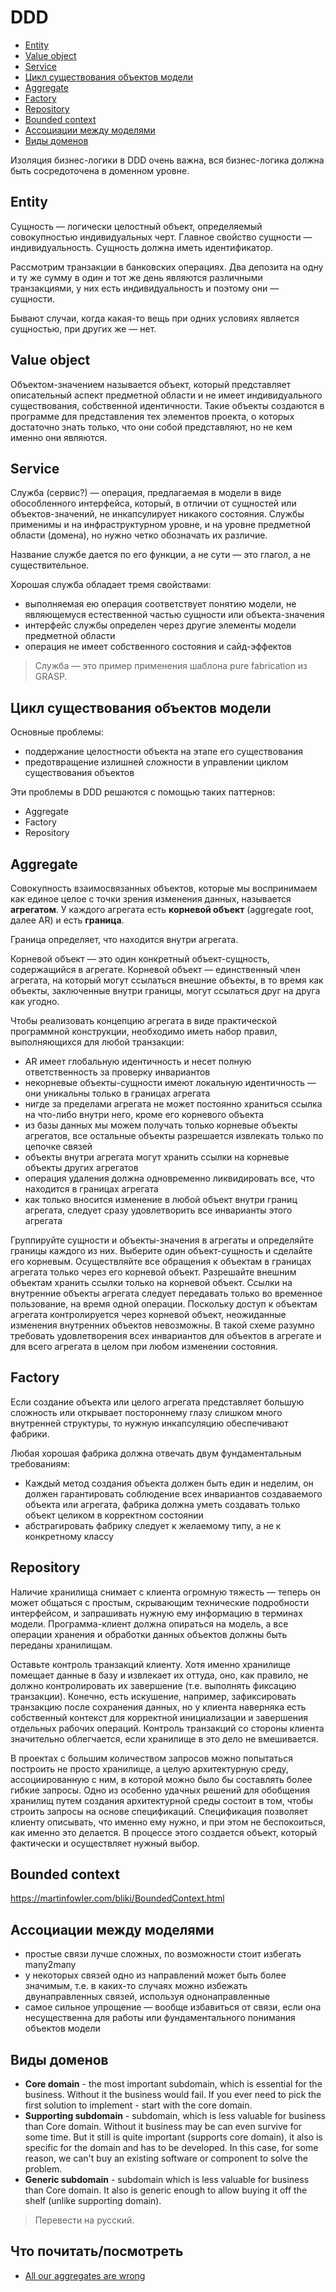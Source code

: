 # DDD

- [Entity](#entity)
- [Value object](#value-object)
- [Service](#service)
- [Цикл существования объектов модели](#цикл-существования-объектов-модели)
- [Aggregate](#aggregate)
- [Factory](#factory)
- [Repository](#repository)
- [Bounded context](#bounded-context)
- [Ассоциации между моделями](#ассоциации-между-моделями)
- [Виды доменов](#виды-доменов)

Изоляция бизнес-логики в DDD очень важна, вся бизнес-логика должна быть сосредоточена в доменном уровне.

## Entity

Сущность — логически целостный объект, определяемый совокупностью индивидуальных черт. Главное свойство сущности — индивидуальность. Сущность должна иметь идентификатор.

Рассмотрим транзакции в банковских операциях. Два депозита на одну и ту же сумму в один и тот же день являются различными транзакциями, у них есть индивидуальность и поэтому они — сущности.

Бывают случаи, когда какая-то вещь при одних условиях является сущностью, при других же — нет.

## Value object

Объектом-значением называется объект, который представляет описательный аспект предметной области и не имеет индивидуального существования, собственной идентичности. Такие объекты создаются в программе для представления тех элементов проекта, о которых достаточно знать только, что они собой представляют, но не кем именно они являются.

## Service

Служба (сервис?) — операция, предлагаемая в модели в виде обособленного интерфейса, который, в отличии от сущностей или объектов-значений, не инкапсулирует никакого состояния. Службы применимы и на инфраструктурном уровне, и на уровне предметной области (домена), но нужно четко обозначать их различие.

Название службе дается по его функции, а не сути — это глагол, а не существительное.

Хорошая служба обладает тремя свойствами:

- выполняемая ею операция соответствует понятию модели, не являющемуся естественной частью сущности или объекта-значения
- интерфейс службы определен через другие элементы модели предметной области
- операция не имеет собственного состояния и сайд-эффектов

> Служба — это пример применения шаблона pure fabrication из GRASP.

## Цикл существования объектов модели

Основные проблемы:

- поддержание целостности объекта на этапе его существования
- предотвращение излишней сложности в управлении циклом существования объектов

Эти проблемы в DDD решаются с помощью таких паттернов:

- Aggregate
- Factory
- Repository

## Aggregate

Совокупность взаимосвязанных объектов, которые мы воспринимаем как единое целое с точки зрения изменения данных, называется **агрегатом**. У каждого агрегата есть **корневой объект** (aggregate root, далее AR) и есть **граница**.

Граница определяет, что находится внутри агрегата.

Корневой объект — это один конкретный объект-сущность, содержащийся в агрегате. Корневой объект — единственный член агрегата, на который могут ссылаться внешние объекты, в то время как объекты, заключенные внутри границы, могут ссылаться друг на друга как угодно.

Чтобы реализовать концепцию агрегата в виде практической программной конструкции, необходимо иметь набор правил, выполняющихся для любой транзакции:

- AR имеет глобальную идентичность и несет полную ответственность за проверку инвариантов
- некорневые объекты-сущности имеют локальную идентичность — они уникальны только в границах агрегата
- нигде за пределами агрегата не может постоянно храниться ссылка на что-либо внутри него, кроме его корневого объекта
- из базы данных мы можем получать только корневые объекты агрегатов, все остальные объекты разрешается извлекать только по цепочке связей
- объекты внутри агрегата могут хранить ссылки на корневые объекты других агрегатов
- операция удаления должна одновременно ликвидировать все, что находится в границах агрегата
- как только вносится изменение в любой объект внутри границ агрегата, следует сразу удовлетворить все инварианты этого агрегата

Группируйте сущности и объекты-значения в агрегаты и определяйте границы каждого из них. Выберите один объект-сущность и сделайте его корневым. Осуществляйте все обращения к объектам в границах агрегата только через его корневой объект. Разрешайте внешним объектам хранить ссылки только на корневой объект. Ссылки на внутренние объекты агрегата следует передавать только во временное пользование, на время одной операции. Поскольку доступ к объектам агрегата контролируется через корневой объект, неожиданные изменения внутренних объектов невозможны. В такой схеме разумно требовать удовлетворения всех инвариантов для объектов в агрегате и для всего агрегата в целом при любом изменении состояния.

## Factory

Если создание объекта или целого агрегата представляет большую сложность или открывает постороннему глазу слишком много внутренней структуры, то нужную инкапсуляцию обеспечивают фабрики.

Любая хорошая фабрика должна отвечать двум фундаментальным требованиям:

- Каждый метод создания объекта должен быть един и неделим, он должен гарантировать соблюдение всех инвариантов создаваемого объекта или агрегата, фабрика должна уметь создавать только объект целиком в корректном состоянии
- абстрагировать фабрику следует к желаемому типу, а не к конкретному классу

## Repository

Наличие хранилища снимает с клиента огромную тяжесть — теперь он может общаться с простым, скрывающим технические подробности интерфейсом, и запрашивать нужную ему информацию в терминах модели. Программа-клиент должна опираться на модель, а все операции хранения и обработки данных объектов должны быть переданы хранилищам.

Оставьте контроль транзакций клиенту. Хотя именно хранилище помещает данные в базу и извлекает их оттуда, оно, как правило, не должно контролировать их завершение (т.е. выполнять фиксацию транзакции). Конечно, есть искушение, например, зафиксировать транзакцию после сохранения данных, но у клиента наверняка есть собственный контекст для корректной инициализации и завершения отдельных рабочих операций. Контроль транзакций со стороны клиента значительно облегчается, если хранилище в это дело не вмешивается.

В проектах с большим количеством запросов можно попытаться построить не просто хранилище, а целую архитектурную среду, ассоциированную с ним, в которой можно было бы составлять более гибкие запросы. Одно из особенно удачных решений для обобщения хранилищ путем создания архитектурной среды состоит в том, чтобы строить запросы на основе спецификаций. Спецификация позволяет клиенту описывать, что именно ему нужно, и при этом не беспокоиться, как именно это делается. В процессе этого создается объект, который фактически и осуществляет нужный выбор.

## Bounded context

https://martinfowler.com/bliki/BoundedContext.html

## Ассоциации между моделями

- простые связи лучше сложных, по возможности стоит избегать many2many 
- у некоторых связей одно из направлений может быть более значимым, т.е. в каких-то случаях можно избежать двунаправленных связей, используя однонаправленные 
- самое сильное упрощение — вообще избавиться от связи, если она несущественна для работы или фундаментального понимания объектов модели

## Виды доменов

- **Core domain** - the most important subdomain, which is essential for the business. Without it the business would fail. If you ever need to pick the first solution to implement - start with the core domain.
- **Supporting subdomain** - subdomain, which is less valuable for business than Core domain. Without it business may be can even survive for some time. But it still is quite important (supports core domain), it also is specific for the domain and has to be developed. In this case, for some reason, we can't buy an existing software or component to solve the problem.
- **Generic subdomain** - subdomain which is less valuable for business than Core domain. It also is generic enough to allow buying it off the shelf (unlike supporting domain).

> Перевести на русский.

## Что почитать/посмотреть

- [All our aggregates are wrong](https://www.youtube.com/watch?v=hev65ozmYPI)
